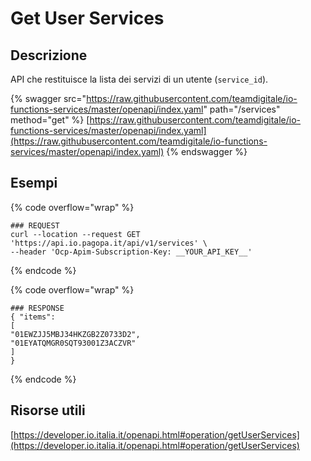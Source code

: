# Get User Services

## Descrizione

API che restituisce la lista dei servizi di un utente (`service_id`).

{% swagger src="https://raw.githubusercontent.com/teamdigitale/io-functions-services/master/openapi/index.yaml" path="/services" method="get" %}
[https://raw.githubusercontent.com/teamdigitale/io-functions-services/master/openapi/index.yaml](https://raw.githubusercontent.com/teamdigitale/io-functions-services/master/openapi/index.yaml)
{% endswagger %}

## Esempi

{% code overflow="wrap" %}
```shell
### REQUEST
curl --location --request GET 'https://api.io.pagopa.it/api/v1/services' \
--header 'Ocp-Apim-Subscription-Key: __YOUR_API_KEY__'
```
{% endcode %}

{% code overflow="wrap" %}
```shell
### RESPONSE
{ "items":
[
"01EWZJJ5MBJ34HKZGB2Z0733D2",
"01EYATQMGR0SQT93001Z3ACZVR"
]
}
```
{% endcode %}

## Risorse utili <a href="#_9qg9y9ak37nv" id="_9qg9y9ak37nv"></a>

[https://developer.io.italia.it/openapi.html#operation/getUserServices](https://developer.io.italia.it/openapi.html#operation/getUserServices)
